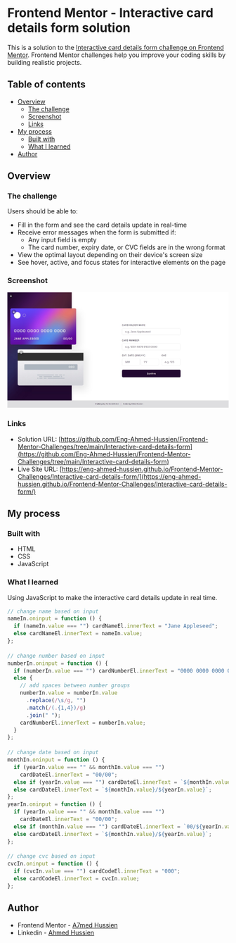 # Frontend Mentor - Interactive card details form solution

This is a solution to the [Interactive card details form challenge on Frontend Mentor](https://www.frontendmentor.io/challenges/interactive-card-details-form-XpS8cKZDWw). Frontend Mentor challenges help you improve your coding skills by building realistic projects.

## Table of contents

- [Overview](#overview)
  - [The challenge](#the-challenge)
  - [Screenshot](#screenshot)
  - [Links](#links)
- [My process](#my-process)
  - [Built with](#built-with)
  - [What I learned](#what-i-learned)
- [Author](#author)

## Overview

### The challenge

Users should be able to:

- Fill in the form and see the card details update in real-time
- Receive error messages when the form is submitted if:
  - Any input field is empty
  - The card number, expiry date, or CVC fields are in the wrong format
- View the optimal layout depending on their device's screen size
- See hover, active, and focus states for interactive elements on the page

### Screenshot

![Screenshot](./assets/images/Screenshot.jpeg)

### Links

- Solution URL: [https://github.com/Eng-Ahmed-Hussien/Frontend-Mentor-Challenges/tree/main/Interactive-card-details-form](https://github.com/Eng-Ahmed-Hussien/Frontend-Mentor-Challenges/tree/main/Interactive-card-details-form)
- Live Site URL: [https://eng-ahmed-hussien.github.io/Frontend-Mentor-Challenges/Interactive-card-details-form/](https://eng-ahmed-hussien.github.io/Frontend-Mentor-Challenges/Interactive-card-details-form/)

## My process

### Built with

- HTML
- CSS
- JavaScript

### What I learned

Using JavaScript to make the interactive card details update in real time.

```js
// change name based on input
nameIn.oninput = function () {
  if (nameIn.value === "") cardNameEl.innerText = "Jane Appleseed";
  else cardNameEl.innerText = nameIn.value;
};

// change number based on input
numberIn.oninput = function () {
  if (numberIn.value === "") cardNumberEl.innerText = "0000 0000 0000 0000";
  else {
    // add spaces between number groups
    numberIn.value = numberIn.value
      .replace(/\s/g, "")
      .match(/(.{1,4})/g)
      .join(" ");
    cardNumberEl.innerText = numberIn.value;
  }
};

// change date based on input
monthIn.oninput = function () {
  if (yearIn.value === "" && monthIn.value === "")
    cardDateEl.innerText = "00/00";
  else if (yearIn.value === "") cardDateEl.innerText = `${monthIn.value}/00`;
  else cardDateEl.innerText = `${monthIn.value}/${yearIn.value}`;
};
yearIn.oninput = function () {
  if (yearIn.value === "" && monthIn.value === "")
    cardDateEl.innerText = "00/00";
  else if (monthIn.value === "") cardDateEl.innerText = `00/${yearIn.value}`;
  else cardDateEl.innerText = `${monthIn.value}/${yearIn.value}`;
};

// change cvc based on input
cvcIn.oninput = function () {
  if (cvcIn.value === "") cardCodeEl.innerText = "000";
  else cardCodeEl.innerText = cvcIn.value;
};
```

## Author

- Frontend Mentor - [A7med Hussien](https://www.frontendmentor.io/profile/Eng-Ahmed-Hussien)
- Linkedin - [Ahmed Hussien](https://www.linkedin.com/in/ahmed-hussien-front-end-developer/)

